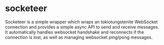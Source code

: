 # socketeer

Socketeer is a simple wrapper which wraps an tokiotungstenite WebSocket connection and provides a simple async API to send and receive messages.
It automatically handles websocket handshake and reconnects if the connection is lost, as well as managing websocket ping/pong messages.
